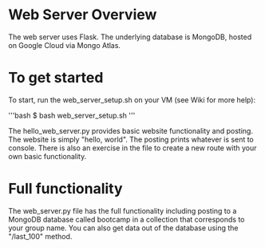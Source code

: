# Web Server Overview
The web server uses Flask. The underlying database is MongoDB, hosted on Google Cloud via Mongo Atlas.

# To get started
To start, run the web_server_setup.sh on your VM (see Wiki for more help):

'''bash
$ bash web_server_setup.sh
'''

The hello_web_server.py provides basic website functionality and posting. The website is simply "hello, world". The posting prints whatever is sent to console. There is also an exercise in the file to create a new route with your own basic functionality.

# Full functionality
The web_server.py file has the full functionality including posting to a MongoDB database called bootcamp in a collection that corresponds to your group name. You can also get data out of the database using the "/last_100" method.
